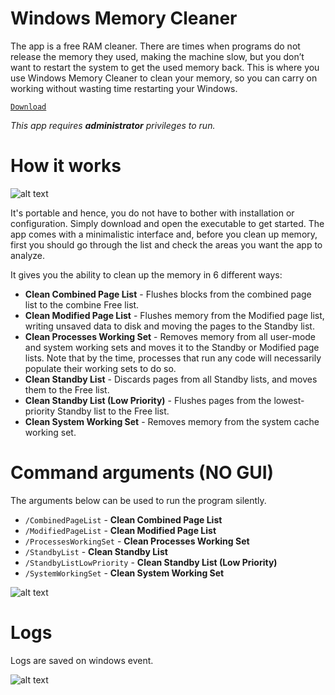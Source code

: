 # Windows Memory Cleaner
The app is a free RAM cleaner. There are times when programs do not release the memory they used, making the machine slow, but you don’t want to restart the system to get the used memory back. This is where you use Windows Memory Cleaner to clean your memory, so you can carry on working without wasting time restarting your Windows. 

[`Download`](https://github.com/IgorMundstein/WinMemoryCleaner/releases/download/1.1/WinMemoryCleaner.zip)

*This app requires **administrator** privileges to run.*

# How it works
![alt text](https://raw.githubusercontent.com/IgorMundstein/WinMemoryCleaner/master/docs/main-window.png)

It's portable and hence, you do not have to bother with installation or configuration. Simply download and open the executable to get started. The app comes with a minimalistic interface and, before you clean up memory, first you should go through the list and check the areas you want the app to analyze.

It gives you the ability to clean up the memory in 6 different ways:

- **Clean Combined Page List** - Flushes blocks from the combined page list to the combine Free list.
- **Clean Modified Page List** - Flushes memory from the Modified page list, writing unsaved data to disk and moving the pages to the Standby list.
- **Clean Processes Working Set** - Removes memory from all user-mode and system working sets and moves it to the Standby or Modified page lists. Note that by the time, processes that run any code will necessarily populate their working sets to do so.
- **Clean Standby List** - Discards pages from all Standby lists, and moves them to the Free list.
- **Clean Standby List (Low Priority)** - Flushes pages from the lowest-priority Standby list to the Free list.
- **Clean System Working Set** - Removes memory from the system cache working set.

# Command arguments (NO GUI)
The arguments below can be used to run the program silently.

* `/CombinedPageList` - **Clean Combined Page List**
* `/ModifiedPageList` - **Clean Modified Page List**
* `/ProcessesWorkingSet` - **Clean Processes Working Set**
* `/StandbyList` - **Clean Standby List**
* `/StandbyListLowPriority` - **Clean Standby List (Low Priority)**
* `/SystemWorkingSet` - **Clean System Working Set**

![alt text](https://raw.githubusercontent.com/IgorMundstein/WinMemoryCleaner/master/docs/shortcut-command-arguments.png)

# Logs
Logs are saved on windows event.

![alt text](https://raw.githubusercontent.com/IgorMundstein/WinMemoryCleaner/master/docs/windows-event-log.png)
